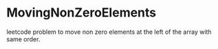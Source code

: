 # MovingNonZeroElements
leetcode problem to move non zero elements at the left of the array with same order.
